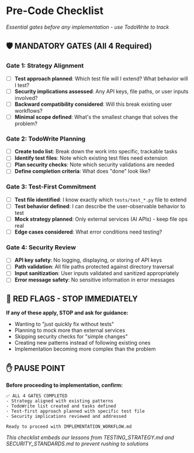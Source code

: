 # Pre-Code Checklist
*Essential gates before any implementation - use TodoWrite to track*

## 🛡️ MANDATORY GATES (All 4 Required)

### Gate 1: Strategy Alignment 
- [ ] **Test approach planned**: Which test file will I extend? What behavior will I test?
- [ ] **Security implications assessed**: Any API keys, file paths, or user inputs involved?
- [ ] **Backward compatibility considered**: Will this break existing user workflows?
- [ ] **Minimal scope defined**: What's the smallest change that solves the problem?

### Gate 2: TodoWrite Planning
- [ ] **Create todo list**: Break down the work into specific, trackable tasks
- [ ] **Identify test files**: Note which existing test files need extension
- [ ] **Plan security checks**: Note which security validations are needed
- [ ] **Define completion criteria**: What does "done" look like?

### Gate 3: Test-First Commitment
- [ ] **Test file identified**: I know exactly which `tests/test_*.py` file to extend
- [ ] **Test behavior defined**: I can describe the user-observable behavior to test
- [ ] **Mock strategy planned**: Only external services (AI APIs) - keep file ops real
- [ ] **Edge cases considered**: What error conditions need testing?

### Gate 4: Security Review
- [ ] **API key safety**: No logging, displaying, or storing of API keys
- [ ] **Path validation**: All file paths protected against directory traversal  
- [ ] **Input sanitization**: User inputs validated and sanitized appropriately
- [ ] **Error message safety**: No sensitive information in error messages

## 🚨 RED FLAGS - STOP IMMEDIATELY

**If any of these apply, STOP and ask for guidance:**
- Wanting to "just quickly fix without tests"
- Planning to mock more than external services
- Skipping security checks for "simple changes"  
- Creating new patterns instead of following existing ones
- Implementation becoming more complex than the problem

## ✋ PAUSE POINT

**Before proceeding to implementation, confirm:**
```
✅ ALL 4 GATES COMPLETED
- Strategy aligned with existing patterns
- TodoWrite list created and tasks defined
- Test-first approach planned with specific test file
- Security implications reviewed and addressed

Ready to proceed with IMPLEMENTATION_WORKFLOW.md
```

*This checklist embeds our lessons from TESTING_STRATEGY.md and SECURITY_STANDARDS.md to prevent rushing to solutions*
